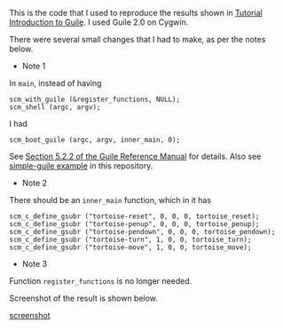 This is the code that I used to reproduce the results shown in [Tutorial Introduction to Guile](https://www.gnu.org/software/guile/docs/guile-tut/tutorial.html). I used Guile 2.0 on Cygwin.

There were several small changes that I had to make, as per the notes below.

- Note 1

In `main`, instead of having
```
scm_with_guile (&register_functions, NULL);
scm_shell (argc, argv);
```
I had
```
scm_boot_guile (argc, argv, inner_main, 0);
```

See [Section 5.2.2 of the Guile Reference Manual](https://www.gnu.org/software/guile/manual/guile.html#A-Sample-Guile-Main-Program) for details. Also see [simple-guile example](/simple-guile) in this repository.

- Note 2

There should be an `inner_main` function, which in it has
```
scm_c_define_gsubr ("tortoise-reset", 0, 0, 0, tortoise_reset);
scm_c_define_gsubr ("tortoise-penup", 0, 0, 0, tortoise_penup);
scm_c_define_gsubr ("tortoise-pendown", 0, 0, 0, tortoise_pendown);
scm_c_define_gsubr ("tortoise-turn", 1, 0, 0, tortoise_turn);
scm_c_define_gsubr ("tortoise-move", 1, 0, 0, tortoise_move);
```

- Note 3

Function `register_functions` is no longer needed.

Screenshot of the result is shown below.

[screenshot](/screenshot.png "Result from Guile")